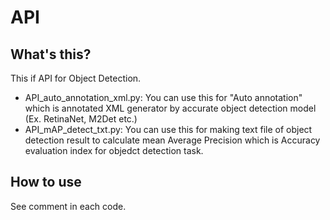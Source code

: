 # API
## What's this?
This if API for Object Detection.
- API_auto_annotation_xml.py: You can use this for "Auto annotation" which is annotated XML generator by accurate object detection model (Ex. RetinaNet, M2Det etc.)
- API_mAP_detect_txt.py: You can use this for making text file of object detection result to calculate mean Average Precision which is Accuracy evaluation index for objedct detection task.


## How to use
See comment in each code.
